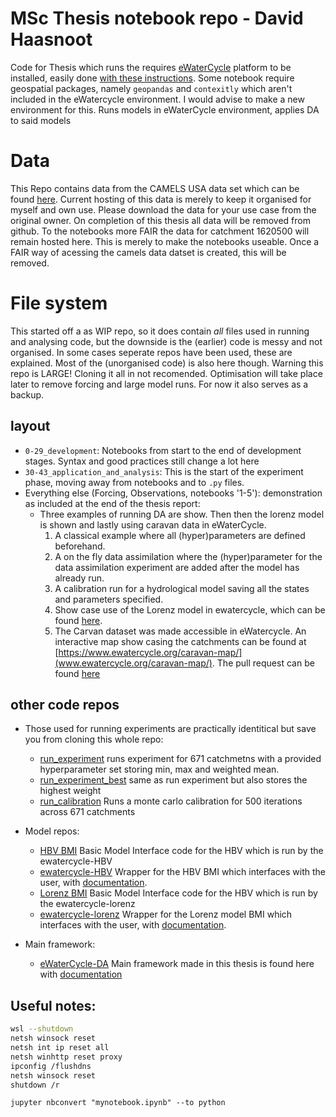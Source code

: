 # MSc Thesis notebook repo - David Haasnoot
Code for Thesis which runs the requires [eWaterCycle](https://www.ewatercycle.org/) platform to be installed, easily done [with these instructions](https://github.com/eWaterCycle/ewatercycle). 
Some notebook require geospatial packages, namely `geopandas` and `contexitly` which aren't included in the eWatercycle environment. 
I would advise to make a new environment for this.
Runs models in eWaterCycle environment, applies DA to said models


# Data
This Repo contains data from the CAMELS USA data set which can be found [here](https://ral.ucar.edu/solutions/products/camels). 
Current hosting of this data is merely to keep it organised for myself and own use. Please download the data for your use case from the original owner. 
On completion of this thesis all data will be removed from github. 
To the notebooks more FAIR the data for catchment 1620500 will remain hosted here. This is merely to make the notebooks useable.
Once a FAIR way of acessing the camels data datset is created, this will be removed. 

# File system
This started off a as WIP repo, so it does contain _all_ files used in running and analysing code, but the downside is the (earlier) code is messy and not organised. 
In some cases seperate repos have been used, these are explained. Most of the (unorganised code) is also here though.
Warning this repo is LARGE! Cloning it all in not recomended. Optimisation will take place later to remove forcing and large model runs. For now it also serves as a backup. 

## layout
- `0-29_development`: Notebooks from start to the end of development stages. Syntax and good practices still change a lot here
- `30-43_application_and_analysis`: This is the start of the experiment phase, moving away from notebooks and to `.py` files.
- Everything else (Forcing, Observations, notebooks '1-5'): demonstration as included at the end of the thesis report:
    - Three examples of running DA are show. Then then the lorenz model is shown and lastly using caravan data in eWaterCycle. 
        1. A classical example where all (hyper)parameters are defined beforehand. 
        1. A on the fly data assimilation where the (hyper)parameter for the data assimilation experiment are added after the model has already run.
        1. A calibration run for a hydrological model saving all the states and parameters specified.
        1. Show case use of the Lorenz model in ewatercycle, which can be found [here](https://github.com/Daafip/ewatercycle-lorenz). 
        1. The Carvan dataset was made accessible in eWatercycle. An interactive map show casing the catchments can be found at [https://www.ewatercycle.org/caravan-map/](www.ewatercycle.org/caravan-map/). The pull request can be found [here](https://github.com/eWaterCycle/ewatercycle/pull/407)

## other code repos
- Those used for running experiments are practically identitical but save you from cloning this whole repo:
    - [run_experiment](https://github.com/Daafip/run_experiment) runs experiment for 671 catchmetns with a provided hyperparameter set storing min, max and weighted mean. 
    - [run_experiment_best](https://github.com/Daafip/run_experiment_best) same as run experiment but also stores the highest weight
    - [run_calibration](https://github.com/Daafip/run_calibration) Runs a monte carlo calibration for 500 iterations across 671 catchments

- Model repos:
    - [HBV BMI](https://github.com/Daafip/HBV-bmi) Basic Model Interface code for the HBV which is run by the ewatercycle-HBV
    - [ewatercycle-HBV](https://github.com/Daafip/ewatercycle-hbv) Wrapper for the HBV BMI which interfaces with the user, with [documentation](https://ewatercycle-hbv.readthedocs.io/en/latest/index.html). 
    - [Lorenz BMI](https://github.com/Daafip/lorenz-bmi) Basic Model Interface code for the HBV which is run by the ewatercycle-lorenz
    - [ewatercycle-lorenz](https://github.com/Daafip/ewatercycle-lorenz) Wrapper for the Lorenz model BMI which interfaces with the user, with [documentation](https://ewatercycle-lorenz.readthedocs.io/en/latest/index.html).
 
- Main framework:
    - [eWaterCycle-DA](https://github.com/Daafip/eWaterCycle-DA) Main framework made in this thesis is found here with [documentation](https://ewatercycle-da.readthedocs.io/en/latest)


## Useful notes:
```bash
wsl --shutdown
netsh winsock reset
netsh int ip reset all
netsh winhttp reset proxy
ipconfig /flushdns
netsh winsock reset
shutdown /r

```
`jupyter nbconvert "mynotebook.ipynb" --to python`
